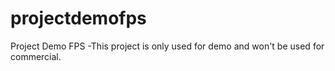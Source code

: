# projectdemofps
Project Demo FPS
-This project is only used for demo and won't be used for commercial.
